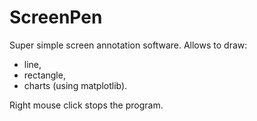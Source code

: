 # ScreenPen

Super simple screen annotation software.
Allows to draw:
* line,
* rectangle,
* charts (using matplotlib).

Right mouse click stops the program.
